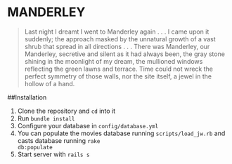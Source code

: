 MANDERLEY
=========
> Last night I dreamt I went to Manderley again . . . I came upon it suddenly; the approach masked by the unnatural growth of a vast shrub that spread in all directions . . . There was Manderley, our Manderley, secretive and silent as it had always been, the gray stone shining in the moonlight of my dream, the mullioned windows reflecting the green lawns and terrace. Time could not wreck the perfect symmetry of those walls, nor the site itself, a jewel in the hollow of a hand.

##Installation

1. Clone the repository and <code>cd</code> into it
2. Run <code>bundle install</code>
3. Configure your database in <code>config/database.yml</code>
4. You can populate the movies database running <code>scripts/load_jw.rb</code> and casts database running <code>rake db:populate</code>
5. Start server with <code>rails s</code>




